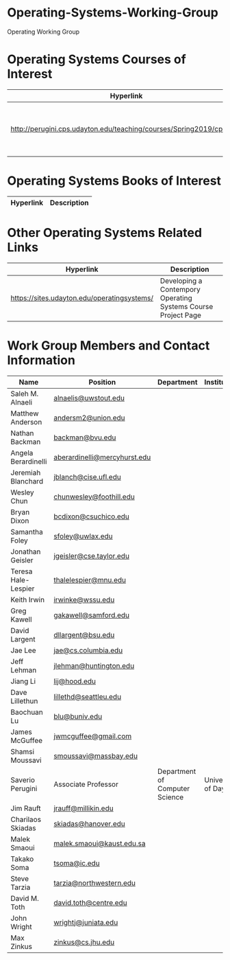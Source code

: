 # Operating-Systems-Working-Group
Operating Working Group

# Operating Systems Courses of Interest

| Hyperlink                   | Description                     |
| --------------------------- | -------------------------------
| http://perugini.cps.udayton.edu/teaching/courses/Spring2019/cps356/ | CPS 356: Operating Systems/Spring 2019 at University of Dayton |


# Operating Systems Books of Interest

| Hyperlink                   | Description                     |
| --------------------------- | -------------------------------

# Other Operating Systems Related Links

| Hyperlink                   | Description                     |
| --------------------------- | -------------------------------
| https://sites.udayton.edu/operatingsystems/ | Developing a Contempory Operating Systems Course Project Page |

# Work Group Members and Contact Information

| Name                   | Position                  | Department                       | Institution                | E-mail            | Webpage                      |
| ---------------------- | ------------------------- | -------------------------------- | -------------------------- | ----------------- | ---------------------------- |
| Saleh M. Alnaeli | alnaelis@uwstout.edu |
| Matthew Anderson | andersm2@union.edu |
| Nathan Backman | backman@bvu.edu |
| Angela Berardinelli | aberardinelli@mercyhurst.edu |
| Jeremiah Blanchard | jblanch@cise.ufl.edu |
| Wesley Chun | chunwesley@foothill.edu |
| Bryan Dixon | bcdixon@csuchico.edu |
| Samantha Foley | sfoley@uwlax.edu |
| Jonathan Geisler | jgeisler@cse.taylor.edu |
| Teresa Hale-Lespier | thalelespier@mnu.edu |
| Keith Irwin | irwinke@wssu.edu |
| Greg Kawell | gakawell@samford.edu |
| David Largent | dllargent@bsu.edu |
| Jae Lee | jae@cs.columbia.edu |
| Jeff Lehman | jlehman@huntington.edu |
| Jiang Li | lij@hood.edu |
| Dave Lillethun | lillethd@seattleu.edu |
| Baochuan Lu | blu@buniv.edu |
| James McGuffee | jwmcguffee@gmail.com |
| Shamsi Moussavi | smoussavi@massbay.edu |
| Saverio Perugini         | Associate Professor        | Department of Computer Science   | University of Dayton     | saverio@udayton.edu | http://academic.udayton.edu/SaverioPerugini/ |
| Jim Rauft | jrauff@millikin.edu |
| Charilaos Skiadas | skiadas@hanover.edu |
| Malek Smaoui | malek.smaoui@kaust.edu.sa |
| Takako Soma | tsoma@ic.edu |
| Steve Tarzia | tarzia@northwestern.edu |
| David M. Toth | david.toth@centre.edu |
| John Wright | wrightj@juniata.edu |
| Max Zinkus | zinkus@cs.jhu.edu |
